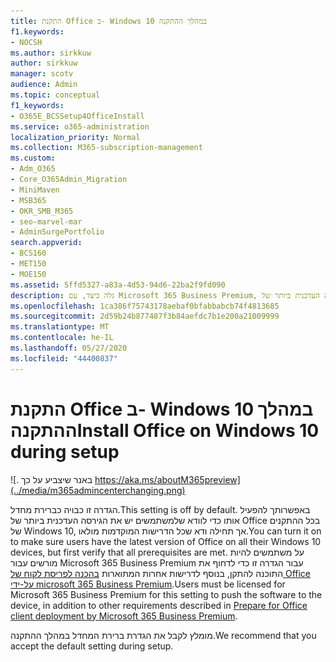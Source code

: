 ```yaml
---
title: התקנת Office ב- Windows 10 במהלך ההתקנה
f1.keywords:
- NOCSH
ms.author: sirkkuw
author: sirkkuw
manager: scotv
audience: Admin
ms.topic: conceptual
f1_keywords:
- O365E_BCSSetup4OfficeInstall
ms.service: o365-administration
localization_priority: Normal
ms.collection: M365-subscription-management
ms.custom:
- Adm_O365
- Core_O365Admin_Migration
- MiniMaven
- MSB365
- OKR_SMB_M365
- seo-marvel-mar
- AdminSurgePortfolio
search.appverid:
- BCS160
- MET150
- MOE150
ms.assetid: 5ffd5327-a83a-4d53-94d6-22ba2f9fd090
description: גלה כיצד, עם Microsoft 365 Business Premium, באפשרותך לוודא באופן אוטומטי למשתמשים את הגירסה העדכנית ביותר של Office בכל ההתקנים של Windows 10.
ms.openlocfilehash: 1ca386f75743178aebaf0bfabbabcb74f4813685
ms.sourcegitcommit: 2d59b24b877487f3b84aefdc7b1e200a21009999
ms.translationtype: MT
ms.contentlocale: he-IL
ms.lasthandoff: 05/27/2020
ms.locfileid: "44400837"
---
```

# <a name="install-office-on-windows-10-during-setup"></a><span data-ttu-id="7c7c0-103">התקנת Office ב- Windows 10 במהלך ההתקנה</span><span class="sxs-lookup"><span data-stu-id="7c7c0-103">Install Office on Windows 10 during setup</span></span>

![. באנר שיצביע על כך https://aka.ms/aboutM365preview](../media/m365admincenterchanging.png)

<span data-ttu-id="7c7c0-105">הגדרה זו כבויה כברירת מחדל.</span><span class="sxs-lookup"><span data-stu-id="7c7c0-105">This setting is off by default.</span></span> <span data-ttu-id="7c7c0-106">באפשרותך להפעיל אותו כדי לוודא שלמשתמשים יש את הגירסה העדכנית ביותר של Office בכל ההתקנים של Windows 10, אך תחילה ודא שכל הדרישות המוקדמות מולאו.</span><span class="sxs-lookup"><span data-stu-id="7c7c0-106">You can turn it on to make sure users have the latest version of Office on all their Windows 10 devices, but first verify that all prerequisites are met.</span></span> <span data-ttu-id="7c7c0-107">על משתמשים להיות מורשים עבור Microsoft 365 Business Premium עבור הגדרה זו כדי לדחוף את התוכנה להתקן, בנוסף לדרישות אחרות המתוארות [בהכנה לפריסת לקוח של Office על-ידי microsoft 365 Business Premium](prepare-for-office-client-deployment.md).</span><span class="sxs-lookup"><span data-stu-id="7c7c0-107">Users must be licensed for Microsoft 365 Business Premium for this setting to push the software to the device, in addition to other requirements described in [Prepare for Office client deployment by Microsoft 365 Business Premium](prepare-for-office-client-deployment.md).</span></span>
  
<span data-ttu-id="7c7c0-108">מומלץ לקבל את הגדרת ברירת המחדל במהלך ההתקנה.</span><span class="sxs-lookup"><span data-stu-id="7c7c0-108">We recommend that you accept the default setting during setup.</span></span>
